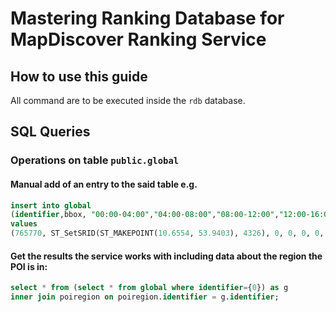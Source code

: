 # Mastering Ranking Database for MapDiscover Ranking Service

## How to use this guide

All command are to be executed inside the `rdb` database.

## SQL Queries

### Operations on table `public.global`

#### Manual add of an entry to the said table e.g.

```sql
insert into global 
(identifier,bbox, "00:00-04:00","04:00-08:00","08:00-12:00","12:00-16:00","16:00-20:00", "20:00-00:00")
values
(765770, ST_SetSRID(ST_MAKEPOINT(10.6554, 53.9403), 4326), 0, 0, 0, 0, 0, 0);
```

#### Get the results the service works with including data about the region the POI is in:

```sql
select * from (select * from global where identifier={0}) as g
inner join poiregion on poiregion.identifier = g.identifier;
```
